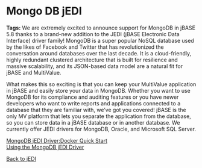 # Mongo DB jEDI

**Tags:**
<badge text='jedi' vertical='middle' />
We are extremely excited to announce support for MongoDB in jBASE 5.8 thanks to a brand-new addition to the JEDI (jBASE Electronic Data Interface) driver family! MongoDB is a super popular NoSQL database used by the likes of Facebook and Twitter that has revolutionized the conversation around databases over the last decade. It is a cloud-friendly, highly redundant clustered architecture that is built for resilience and massive scalability, and its JSON-based data model are a natural fit for jBASE and MultiValue.

What makes this so exciting is that you can keep your MultiValue application in jBASE and easily store your data in MongoDB. Whether you want to use MongoDB for its compliance and auditing features or you have newer developers who want to write reports and applications connected to a database that they are familiar with, we’ve got you covered! jBASE is the only MV platform that lets you separate the application from the database, so you can store data in a jBASE database or in another database. We currently offer JEDI drivers for MongoDB, Oracle, and Microsoft SQL Server.

[MongoDB jEDI Driver:Docker Quick Start](./mongodb-docker-quickstart/README.md)  
[Using the MongoDB jEDI Driver](./mongodb-jedi-driver/README.md)  

[Back to jEDI](../README.md)
